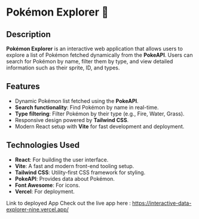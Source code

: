 # Pokémon Explorer 🌟

## Description
**Pokémon Explorer** is an interactive web application that allows users to explore a list of Pokémon fetched dynamically from the **PokeAPI**. Users can search for Pokémon by name, filter them by type, and view detailed information such as their sprite, ID, and types.

## Features
- Dynamic Pokémon list fetched using the **PokeAPI**.
- **Search functionality**: Find Pokémon by name in real-time.
- **Type filtering**: Filter Pokémon by their type (e.g., Fire, Water, Grass).
- Responsive design powered by **Tailwind CSS**.
- Modern React setup with **Vite** for fast development and deployment.

## Technologies Used
- **React**: For building the user interface.
- **Vite**: A fast and modern front-end tooling setup.
- **Tailwind CSS**: Utility-first CSS framework for styling.
- **PokeAPI**: Provides data about Pokémon.
- **Font Awesome**: For icons.
- **Vercel**: For deployment.

Link to deployed App
Check out the live app here : https://interactive-data-explorer-nine.vercel.app/